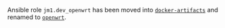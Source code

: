 Ansible role `jm1.dev_openwrt` has been moved into [`docker-artifacts`](https://github.com/JM1/docker-artifacts)
and renamed to [`openwrt`](https://github.com/JM1/docker-artifacts/tree/dist-amd64/.config/roles/openwrt).
